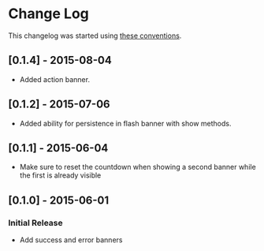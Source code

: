 # Change Log

This changelog was started using [these conventions](http://keepachangelog.com/).

## [0.1.4] - 2015-08-04

 * Added action banner.

## [0.1.2] - 2015-07-06

 * Added ability for persistence in flash banner with show methods.

## [0.1.1] - 2015-06-04

 * Make sure to reset the countdown when showing a second banner while the first is already visible

## [0.1.0] - 2015-06-01

### Initial Release

 * Add success and error banners
